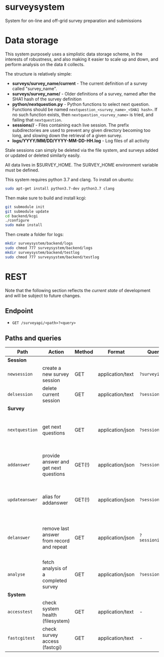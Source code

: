 # surveysystem
System for on-line and off-grid survey preparation and submissions


# Data storage

This system purposely uses a simplistic data storage scheme, in the
interests of robustness, and also making it easier to scale up and down,
and perform analysis on the data it collects.

The structure is relatively simple:

* **surveys/survey_name/current** - The current definition of a survey called "survey_name".
* **surveys/survey_name/<SHA1 hash>** - Older definitions of a survey, named after the SHA1 hash of the survey definition
* **python/nextquestion.py** - Python functions to select next question.  Functions should be named `nextquestion_<survey_name>_<SHA1 hash>`.  If no such function exists, then `nextquestion_<survey_name>` is tried, and failing that `nextquestion`.
* **sessions/<session uuid prefix>/<session uuid>** - Files containing each live session.  The prefix subdirectories are used to
prevent any given directory becoming too long, and slowing down the retrieval of a given survey.
* **logs/YYYY/MM/DD/YYYY-MM-DD-HH.log** - Log files of all activity

Stale sessions can simply be deleted via the file system, and surveys added or updated or deleted similarly easily.

All data lives in $SURVEY_HOME. The SURVEY_HOME environment variable must be defined.

This system requires python 3.7 and clang. To install on ubuntu:

```bash
sudo apt-get install python3.7-dev python3.7 clang
```

Then make sure to build and install kcgi:

```bash
git submodule init
git submodule update
cd backend/kcgi
./configure
sudo make install
```

Then create a folder for logs:

```bash
mkdir surveysystem/backend/logs
sudo chmod 777 surveysystem/backend/logs
mkdir surveysystem/backend/testlog
sudo chmod 777 surveysystem/backend/testlog
```

# REST

Note that the following section reflects the *current state* of development and will be subject to future changes.

## Endpoint

 * `GET /surveyapi/<path>?<query>`

## Paths and queries

| Path           | Action                                        | Method | Format           | Query params            | Returns |
| ---            | ---                                           | ---    | ---              | ---                     |  ---       |
| **Session**    |                                               |        |                  |                         |         |
| `newsession`   | create a new survey session                   | GET    | application/text | `?surveyid`             | session id |
| `delsession`   | delete current session                        | GET    | application/text | `?sessionid`            | -       |
| **Survey**     |                                               |        |                  |                         |         |
| `nextquestion` | get next questions                            | GET    | application/json | `?sessionid`            | `{ next_questions }`<br> array of question objects |
| `addanswer`    | provide answer and get next questions         | GET(!) | application/json | `?sessionid&answer`     | `{ next_questions }`<br> array of question objects |
| `updateanswer` | alias for addanswer                           | GET(!) | application/json | `?sessionid&answer`     | `{ next_questions }`<br> array of question objects |
| `delanswer`    | remove last answer from record and repeat     | GET    | application/json | `?sessionid&questionid` | `{ next_questions }`<br> array of *updated* question objects |
| `analyse`      | fetch analysis of a completed survey          | GET    | application/json | `?sessionid`            | `{ feedback, report}`<br> survey analysis |
| **System**     |                                               |        |                  |                         |         |
| `accesstest`   | check system health (filesystem)              | GET    | application/text | -                       | - |
| `fastcgitest`  | check survey access (fastcgi)                 | GET    | application/text | -                       | - |
